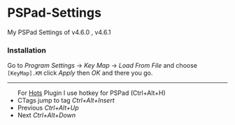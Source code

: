 # PSPad-Settings
My PSPad Settings of v4.6.0 , v4.6.1

### Installation
Go to _Program Settings_ -> _Key Map_ -> _Load From File_ and choose `[KeyMap].KM` click _Apply_ then _OK_ and there you go.
<br />
<hr />
<ul>For <a href="http://hots.sourceforge.net/help_install.html" target="_blank">Hots</a> Plugin I use hotkey for PSPad (Ctrl+Alt+H)
  <li>CTags jump to tag <em>Ctrl+Alt+Insert</em></li>
  <li>Previous <em>Ctrl+Alt+Up</em></li>
  <li>Next <em>Ctrl+Alt+Down</em></li>
</ul>




